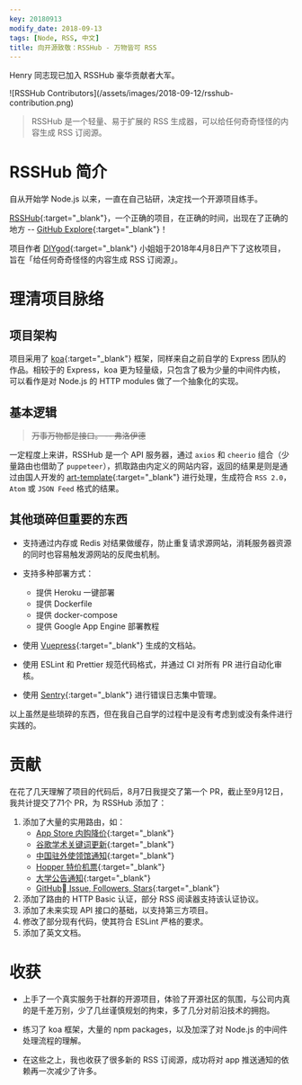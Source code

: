 ```yaml
---
key: 20180913
modify_date: 2018-09-13
tags: [Node, RSS, 中文]
title: 向开源致敬：RSSHub - 万物皆可 RSS
---
```


Henry 同志现已加入 RSSHub 豪华贡献者大军。

<div class="grid">
  <div class="cell cell--3 cell--sm-0" ></div>
  <div class="cell cell--6 cell--sm-12" markdown="1">
![RSSHub Contributors](/assets/images/2018-09-12/rsshub-contribution.png)
  </div>
</div>

> RSSHub 是一个轻量、易于扩展的 RSS 生成器，可以给任何奇奇怪怪的内容生成 RSS 订阅源。

<!--more-->

# RSSHub 简介

自从开始学 Node.js 以来，一直在自己钻研，决定找一个开源项目练手。

[RSSHub](https://github.com/DIYgod/RSSHub){:target="_blank"}，一个正确的项目，在正确的时间，出现在了正确的地方 -- [GitHub Explore](https://github.com/explore){:target="_blank"}！

项目作者 [DIYgod](https://github.com/DIYgod){:target="_blank"} 小姐姐于2018年4月8日产下了这枚项目，旨在「给任何奇奇怪怪的内容生成 RSS 订阅源」。


# 理清项目脉络

## 项目架构

项目采用了 [koa](https://koajs.com/){:target="_blank"} 框架，同样来自之前自学的 Express 团队的作品。相较于的 Express，koa 更为轻量级，只包含了极为少量的中间件内核，可以看作是对 Node.js 的 HTTP modules 做了一个抽象化的实现。

## 基本逻辑

> ~~万事万物都是接口。 -- 弗洛伊德~~

一定程度上来讲，RSSHub 是一个 API 服务器，通过 `axios` 和 `cheerio` 组合（少量路由也借助了 `puppeteer`），抓取路由内定义的网站内容，返回的结果是则是通过由国人开发的 [art-template](https://aui.github.io/art-template/){:target="_blank"} 进行处理，生成符合 `RSS 2.0`，`Atom` 或 `JSON Feed` 格式的结果。

## 其他琐碎但重要的东西

- 支持通过内存或 Redis 对结果做缓存，防止重复请求源网站，消耗服务器资源的同时也容易触发源网站的反爬虫机制。

- 支持多种部署方式：

    * 提供 Heroku 一键部署
    * 提供 Dockerfile
    * 提供 docker-compose
    * 提供 Google App Engine 部署教程

- 使用 [Vuepress](https://vuepress.vuejs.org/){:target="_blank"} 生成的文档站。

- 使用 ESLint 和 Prettier 规范代码格式，并通过 CI 对所有 PR 进行自动化审核。

- 使用 [Sentry](https://sentry.io/){:target="_blank"} 进行错误日志集中管理。

以上虽然是些琐碎的东西，但在我自己自学的过程中是没有考虑到或没有条件进行实践的。

# 贡献

在花了几天理解了项目的代码后，8月7日我提交了第一个 PR，截止至9月12日，我共计提交了71个 PR，为 RSSHub 添加了：

1. 添加了大量的实用路由，如：
    - [App Store 内购降价](https://docs.rsshub.app/#app-store-mac-app-store){:target="_blank"}
    - [谷歌学术关键词更新](https://docs.rsshub.app/#%E8%B0%B7%E6%AD%8C%E5%AD%A6%E6%9C%AF%E5%85%B3%E9%94%AE%E8%AF%8D%E6%9B%B4%E6%96%B0){:target="_blank"}
    - [中国驻外使领馆通知](https://docs.rsshub.app/#%E4%B8%AD%E5%9B%BD%E9%A9%BB%E5%A4%96%E4%BD%BF%E9%A2%86%E9%A6%86%E9%80%9A%E7%9F%A5){:target="_blank"}
    - [Hopper 特价机票](https://docs.rsshub.app/#hopper-flight-deals){:target="_blank"}
    - [大学公告通知](https://docs.rsshub.app/#%E5%A4%A7%E5%AD%A6%E9%80%9A%E7%9F%A5){:target="_blank"}
    - [GitHub Issue, Followers, Stars](https://docs.rsshub.app/#%E4%BB%93%E5%BA%93-issue){:target="_blank"}
2. 添加了路由的 HTTP Basic 认证，部分 RSS 阅读器支持该认证协议。
3. 添加了未来实现 API 接口的基础，以支持第三方项目。
4. 修改了部分现有代码，使其符合 ESLint 严格的要求。
5. 添加了英文文档。

# 收获

- 上手了一个真实服务于社群的开源项目，体验了开源社区的氛围，与公司内真的是千差万别，少了几丝谨慎规划的拘束，多了几分对前沿技术的拥抱。

- 练习了 koa 框架，大量的 npm packages，以及加深了对 Node.js 的中间件处理流程的理解。

- 在这些之上，我也收获了很多新的 RSS 订阅源，成功将对 app 推送通知的依赖再一次减少了许多。
